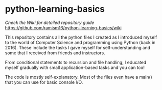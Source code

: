 # python-learning-basics

_Check the Wiki for detailed repository guide_
https://github.com/ramism16/python-learning-basics/wiki

This repository contains all the python files I created as I introduced myself to the world of Computer Science and programming using Python (back in 2016). These include the tasks I gave myself for self-understanding and some that I received from friends and instructors. 

From conditional statements to recursion and file handling, I educated myself gradually with small application-based tasks and you can too! 

The code is mostly self-explanatory. Most of the files even have a main() that you can use for basic console I/O.
